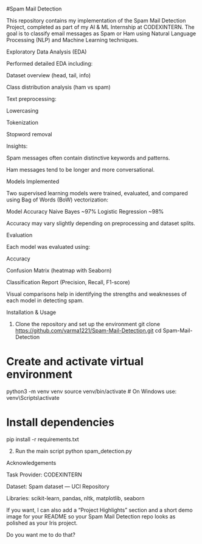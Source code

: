 #Spam Mail Detection

This repository contains my implementation of the Spam Mail Detection Project, completed as part of my AI & ML Internship at CODEXINTERN.
The goal is to classify email messages as Spam or Ham using Natural Language Processing (NLP) and Machine Learning techniques.

Exploratory Data Analysis (EDA)

Performed detailed EDA including:

Dataset overview (head, tail, info)

Class distribution analysis (ham vs spam)

Text preprocessing:

Lowercasing

Tokenization

Stopword removal

Insights:

Spam messages often contain distinctive keywords and patterns.

Ham messages tend to be longer and more conversational.

Models Implemented

Two supervised learning models were trained, evaluated, and compared using Bag of Words (BoW) vectorization:

Model	Accuracy
Naive Bayes	~97%
Logistic Regression	~98%

Accuracy may vary slightly depending on preprocessing and dataset splits.

Evaluation

Each model was evaluated using:

Accuracy

Confusion Matrix (heatmap with Seaborn)

Classification Report (Precision, Recall, F1-score)

Visual comparisons help in identifying the strengths and weaknesses of each model in detecting spam.

Installation & Usage
1. Clone the repository and set up the environment
git clone https://github.com/varma1221/Spam-Mail-Detection.git
cd Spam-Mail-Detection

# Create and activate virtual environment
python3 -m venv venv
source venv/bin/activate   # On Windows use: venv\Scripts\activate

# Install dependencies
pip install -r requirements.txt

2. Run the main script
python spam_detection.py

Acknowledgements

Task Provider: CODEXINTERN

Dataset: Spam dataset — UCI Repository

Libraries: scikit-learn, pandas, nltk, matplotlib, seaborn

If you want, I can also add a “Project Highlights” section and a short demo image for your README so your Spam Mail Detection repo looks as polished as your Iris project.

Do you want me to do that?
